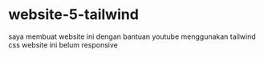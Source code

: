 # website-5-tailwind

saya membuat website ini dengan bantuan youtube menggunakan tailwind css 
website ini belum responsive 
